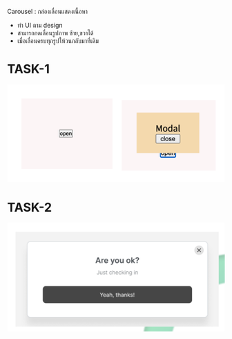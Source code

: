 Carousel : กล่องเลื่อนแสดงเนื้อหา

-   ทำ UI ตาม design
-   สามารถกดเลื่อนรูปภาพ ซ้าย,ขวาได้
-   เมื่อเลื่อนครบทุกรูปให้วนกลับมาที่เดิม

# TASK-1

![preview](./task-1.png)

# TASK-2

![preview](./task-2.png)
